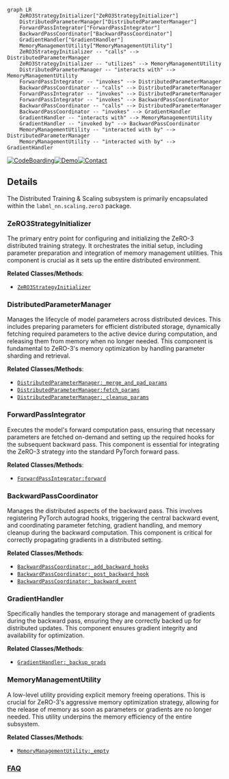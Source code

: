 ```mermaid
graph LR
    ZeRO3StrategyInitializer["ZeRO3StrategyInitializer"]
    DistributedParameterManager["DistributedParameterManager"]
    ForwardPassIntegrator["ForwardPassIntegrator"]
    BackwardPassCoordinator["BackwardPassCoordinator"]
    GradientHandler["GradientHandler"]
    MemoryManagementUtility["MemoryManagementUtility"]
    ZeRO3StrategyInitializer -- "calls" --> DistributedParameterManager
    ZeRO3StrategyInitializer -- "utilizes" --> MemoryManagementUtility
    DistributedParameterManager -- "interacts with" --> MemoryManagementUtility
    ForwardPassIntegrator -- "invokes" --> DistributedParameterManager
    BackwardPassCoordinator -- "calls" --> DistributedParameterManager
    ForwardPassIntegrator -- "invokes" --> DistributedParameterManager
    ForwardPassIntegrator -- "invokes" --> BackwardPassCoordinator
    BackwardPassCoordinator -- "calls" --> DistributedParameterManager
    BackwardPassCoordinator -- "invokes" --> GradientHandler
    GradientHandler -- "interacts with" --> MemoryManagementUtility
    GradientHandler -- "invoked by" --> BackwardPassCoordinator
    MemoryManagementUtility -- "interacted with by" --> DistributedParameterManager
    MemoryManagementUtility -- "interacted with by" --> GradientHandler
```

[![CodeBoarding](https://img.shields.io/badge/Generated%20by-CodeBoarding-9cf?style=flat-square)](https://github.com/CodeBoarding/CodeBoarding)[![Demo](https://img.shields.io/badge/Try%20our-Demo-blue?style=flat-square)](https://www.codeboarding.org/demo)[![Contact](https://img.shields.io/badge/Contact%20us%20-%20contact@codeboarding.org-lightgrey?style=flat-square)](mailto:contact@codeboarding.org)

## Details

The Distributed Training & Scaling subsystem is primarily encapsulated within the `labml_nn.scaling.zero3` package.

### ZeRO3StrategyInitializer
The primary entry point for configuring and initializing the ZeRO-3 distributed training strategy. It orchestrates the initial setup, including parameter preparation and integration of memory management utilities. This component is crucial as it sets up the entire distributed environment.


**Related Classes/Methods**:

- <a href="https://github.com/labmlai/annotated_deep_learning_paper_implementations/blob/master/labml_nn/scaling/zero3/__init__.py" target="_blank" rel="noopener noreferrer">`ZeRO3StrategyInitializer`</a>


### DistributedParameterManager
Manages the lifecycle of model parameters across distributed devices. This includes preparing parameters for efficient distributed storage, dynamically fetching required parameters to the active device during computation, and releasing them from memory when no longer needed. This component is fundamental to ZeRO-3's memory optimization by handling parameter sharding and retrieval.


**Related Classes/Methods**:

- <a href="https://github.com/labmlai/annotated_deep_learning_paper_implementations/blob/master/labml_nn/scaling/zero3/__init__.py" target="_blank" rel="noopener noreferrer">`DistributedParameterManager:_merge_and_pad_params`</a>
- <a href="https://github.com/labmlai/annotated_deep_learning_paper_implementations/blob/master/labml_nn/scaling/zero3/__init__.py" target="_blank" rel="noopener noreferrer">`DistributedParameterManager:fetch_params`</a>
- <a href="https://github.com/labmlai/annotated_deep_learning_paper_implementations/blob/master/labml_nn/scaling/zero3/__init__.py" target="_blank" rel="noopener noreferrer">`DistributedParameterManager:_cleanup_params`</a>


### ForwardPassIntegrator
Executes the model's forward computation pass, ensuring that necessary parameters are fetched on-demand and setting up the required hooks for the subsequent backward pass. This component is essential for integrating the ZeRO-3 strategy into the standard PyTorch forward pass.


**Related Classes/Methods**:

- <a href="https://github.com/labmlai/annotated_deep_learning_paper_implementations/blob/master/labml_nn/scaling/zero3/__init__.py" target="_blank" rel="noopener noreferrer">`ForwardPassIntegrator:forward`</a>


### BackwardPassCoordinator
Manages the distributed aspects of the backward pass. This involves registering PyTorch autograd hooks, triggering the central backward event, and coordinating parameter fetching, gradient handling, and memory cleanup during the backward computation. This component is critical for correctly propagating gradients in a distributed setting.


**Related Classes/Methods**:

- <a href="https://github.com/labmlai/annotated_deep_learning_paper_implementations/blob/master/labml_nn/scaling/zero3/__init__.py" target="_blank" rel="noopener noreferrer">`BackwardPassCoordinator:_add_backward_hooks`</a>
- <a href="https://github.com/labmlai/annotated_deep_learning_paper_implementations/blob/master/labml_nn/scaling/zero3/__init__.py" target="_blank" rel="noopener noreferrer">`BackwardPassCoordinator:_post_backward_hook`</a>
- <a href="https://github.com/labmlai/annotated_deep_learning_paper_implementations/blob/master/labml_nn/scaling/zero3/__init__.py" target="_blank" rel="noopener noreferrer">`BackwardPassCoordinator:_backward_event`</a>


### GradientHandler
Specifically handles the temporary storage and management of gradients during the backward pass, ensuring they are correctly backed up for distributed updates. This component ensures gradient integrity and availability for optimization.


**Related Classes/Methods**:

- <a href="https://github.com/labmlai/annotated_deep_learning_paper_implementations/blob/master/labml_nn/scaling/zero3/__init__.py" target="_blank" rel="noopener noreferrer">`GradientHandler:_backup_grads`</a>


### MemoryManagementUtility
A low-level utility providing explicit memory freeing operations. This is crucial for ZeRO-3's aggressive memory optimization strategy, allowing for the release of memory as soon as parameters or gradients are no longer needed. This utility underpins the memory efficiency of the entire subsystem.


**Related Classes/Methods**:

- <a href="https://github.com/labmlai/annotated_deep_learning_paper_implementations/blob/master/labml_nn/scaling/zero3/__init__.py" target="_blank" rel="noopener noreferrer">`MemoryManagementUtility:_empty`</a>




### [FAQ](https://github.com/CodeBoarding/GeneratedOnBoardings/tree/main?tab=readme-ov-file#faq)